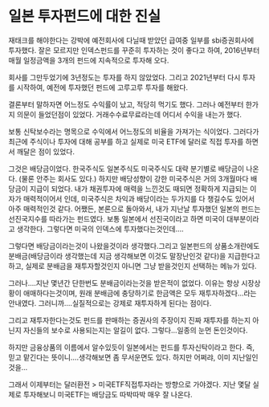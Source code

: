 # 일본 투자펀드에 대한 진실

재태크를 해야한다는 강박에 예전회사에 다닐때 받았던
급여중 일부를 sbi증권회사에 투자했다.
잘은 모르지만 인덱스펀드를 꾸준히 투자하는 것이 좋다고 하여,
2016년부터 매월 일정금액을 3개의 펀드에 지속적으로 투자해 오다.

회사를 그만두었기에 3년정도는 투자를 하지 않았었다.
그리고 2021년부터 다시 투자를 시작하여, 예전에 투자했던 펀드에
고루고루 투자를 해왔다.

결론부터 말하자면 어느정도 수익률이 났고, 적당히 먹기도 했다.
그러나 예전부터 한가지 의문이 들었던점이 있었다. 
거래수수료무료라는데 어디서 수익을 내는가 했다.

보통 신탁보수라는 명목으로 수익에서 어느정도의 비율을 가져가는 식이었다. 그러다가 최근에 주식이나 투자에 대해 공부를 하고 실제로 미국 ETF에 달러로 직접 투자를 하면서 깨달은 점이 있었다.

그것은 배당금이었다. 한국주식도 일본주식도 미국주식도 대략 분기별로 배당금이 나온다. (물론 안주는 회사도 있다.) 하지만 배당성향이 강한 미국주식은 거의 3개월마다 배당금이 지급이 되었다. 내가 채권투자에 매력을 느낀것도 때되면 정확하게 지급되는 이자가 매력적이어서 인데, 미국주식은 차익과 배당이라는 두가지를 다 챙길수도 있어서 아주 매력적인것 같다. 어쨌든, 본론으로 돌아와서, 내가 지난날 투자했던 일본의 펀드는 선진국지수를 따라가는 펀드였다. 보통 일본에서 선진국이라고 하면 미국이 대부분이라고 생각한다. 그렇다면 미국의 인덱스에 투자했다는것인데....

그렇다면 배당금이라는것이 나왔을것이라 생각했다.그리고 일본펀드의 상품소개란에도 분배금(배당금이라 생각했는데 지금 생각해보면 이것도 말장난인것 같다)을 지급한다고 하고, 실제로 분배금을 재투자할것인지 아니면 그냥 받을것인지 선택하는 메뉴가 있다.

그러나....지난 몇년간 단한번도 분배금이라는것을 받은적이 없었다. 이유는 항상 시장상황이 애매하다는것이며, 원래 분배금에 충당하기로 한금액은 모두 재투자하겠다...라는 안내였다. 그러니까....실질적으로는 강제로 재투자하게 된다는 점이다.

그리고 재투자한다는것도 펀드를 판매하는 증권사의 주장이지 진짜 재투자를 하는지 아닌지 자신들의 보수로 사용되는지는 알길이 없다. 그렇다...일종의 눈먼 돈인것이다.

하지만 금융상품의 이름에서 알수있듯이 일본에서는 펀드를 투자신탁이라고 한다. 즉, 믿고 맡긴다는 뜻이니....생각해보면 좀 무서운면도 있다. 하지만 어쩌랴, 이미 지난일인것을...

그래서 이제부터는 달러환전 > 미국ETF직접투자라는 방향으로 가야겠다. 지난 몇달 실제로 투자해보니 미국ETF는 배당금도 따박따박 매우 잘 나온다.

